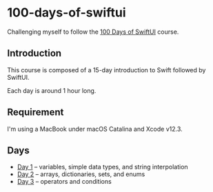 # 100-days-of-swiftui

Challenging myself to follow the [100 Days of SwiftUI](https://www.hackingwithswift.com/100/swiftui) course.

## Introduction

This course is composed of a 15-day introduction to Swift followed by SwiftUI.

Each day is around 1 hour long.

## Requirement

I'm using a MacBook under macOS Catalina and Xcode v12.3.

## Days

- [Day 1](https://www.hackingwithswift.com/100/swiftui/1) – variables, simple data types, and string interpolation
- [Day 2](https://www.hackingwithswift.com/100/swiftui/2) – arrays, dictionaries, sets, and enums
- [Day 3](https://www.hackingwithswift.com/100/swiftui/3) – operators and conditions
